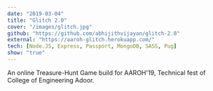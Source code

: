 ```yaml
---
date: "2019-03-04"
title: "Glitch 2.0"
cover: "/images/glitch.jpg"
github: "https://github.com/abhijithvijayan/glitch-2.0"
external: "https://aaroh-glitch.herokuapp.com/"
tech: [Node.JS, Express, Passport, MongoDB, SASS, Pug]
show: "true"
---
```


An online Treasure-Hunt Game build for AAROH'19, Technical fest of College of Engineering Adoor.

